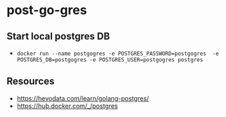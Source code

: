 # post-go-gres


## Start local postgres DB

- `docker run --name postgogres -e POSTGRES_PASSWORD=postgogres  -e POSTGRES_DB=postgogres -e POSTGRES_USER=postgogres postgres`

## Resources

- https://hevodata.com/learn/golang-postgres/
- https://hub.docker.com/_/postgres